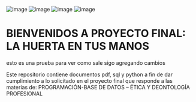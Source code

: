![image](https://github.com/gerbena03/proyectoProgram/assets/166568631/4f0f2e7d-2eae-4ad8-8691-8cf73adc2e13)
![image](https://github.com/gerbena03/proyectoProgram/assets/166568631/2c398177-eecd-416e-8746-1dc9a915e625)
        ![image](https://github.com/gerbena03/proyectoProgram/assets/166568631/0e73146c-6bb1-4616-b705-0fcccaf83106)
![image](https://github.com/gerbena03/proyectoProgram/assets/166568631/e1b60653-6f79-4544-9d62-53e76ede6964)

# BIENVENIDOS A PROYECTO FINAL: LA HUERTA EN TUS MANOS

esto es una prueba para ver como sale
sigo agregando cambios

<p style="color: blue; font-family: 'Courier New', Courier, monospace;">

  Este repositorio contiene documentos pdf, sql y python a fin de dar cumplimiento a lo solicitado en el proyecto final que responde a las materias de: 
  PROGRAMACIÓN-BASE DE DATOS – ÉTICA Y DEONTOLOGÍA PROFESIONAL
</p>
